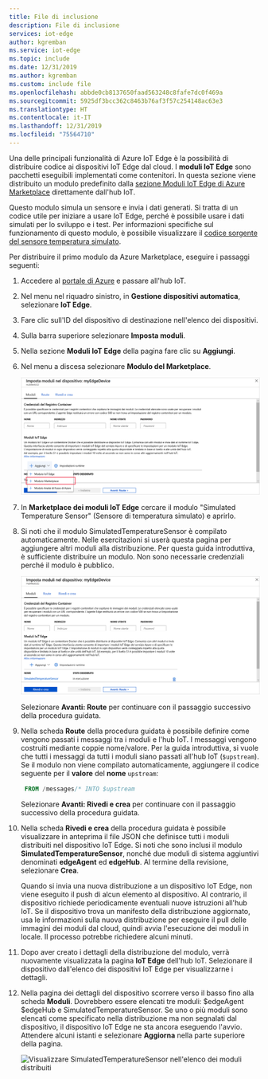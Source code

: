 ```yaml
---
title: File di inclusione
description: File di inclusione
services: iot-edge
author: kgremban
ms.service: iot-edge
ms.topic: include
ms.date: 12/31/2019
ms.author: kgremban
ms.custom: include file
ms.openlocfilehash: abbde0cb8137650faad563248c8fafe7dc0f469a
ms.sourcegitcommit: 5925df3bcc362c8463b76af3f57c254148ac63e3
ms.translationtype: HT
ms.contentlocale: it-IT
ms.lasthandoff: 12/31/2019
ms.locfileid: "75564710"
---
```

Una delle principali funzionalità di Azure IoT Edge è la possibilità di distribuire codice ai dispositivi IoT Edge dal cloud. I **moduli IoT Edge** sono pacchetti eseguibili implementati come contenitori. In questa sezione viene distribuito un modulo predefinito dalla [sezione Moduli IoT Edge di Azure Marketplace](https://azuremarketplace.microsoft.com/marketplace/apps/category/internet-of-things?page=1&subcategories=iot-edge-modules) direttamente dall'hub IoT.

Questo modulo simula un sensore e invia i dati generati. Si tratta di un codice utile per iniziare a usare IoT Edge, perché è possibile usare i dati simulati per lo sviluppo e i test. Per informazioni specifiche sul funzionamento di questo modulo, è possibile visualizzare il [codice sorgente del sensore temperatura simulato](https://github.com/Azure/iotedge/blob/027a509549a248647ed41ca7fe1dc508771c8123/edge-modules/SimulatedTemperatureSensor/src/Program.cs).

Per distribuire il primo modulo da Azure Marketplace, eseguire i passaggi seguenti:

1. Accedere al [portale di Azure](https://portal.azure.com) e passare all'hub IoT.

1. Nel menu nel riquadro sinistro, in **Gestione dispositivi automatica**, selezionare **IoT Edge**.

1. Fare clic sull'ID del dispositivo di destinazione nell'elenco dei dispositivi.

1. Sulla barra superiore selezionare **Imposta moduli**.

1. Nella sezione **Moduli IoT Edge** della pagina fare clic su **Aggiungi**.

1. Nel menu a discesa selezionare **Modulo del Marketplace**.

   ![Sensore di temperatura simulato nella ricerca del portale di Azure](./media/iot-edge-deploy-module/search-for-temperature-sensor.png)

1. In **Marketplace dei moduli IoT Edge** cercare il modulo "Simulated Temperature Sensor" (Sensore di temperatura simulato) e aprirlo.

1. Si noti che il modulo SimulatedTemperatureSensor è compilato automaticamente. Nelle esercitazioni si userà questa pagina per aggiungere altri moduli alla distribuzione. Per questa guida introduttiva, è sufficiente distribuire un modulo. Non sono necessarie credenziali perché il modulo è pubblico.

   ![Impostare i moduli nel dispositivo](./media/iot-edge-deploy-module/set-modules-on-device.png)

   Selezionare **Avanti: Route** per continuare con il passaggio successivo della procedura guidata.

1. Nella scheda **Route** della procedura guidata è possibile definire come vengono passati i messaggi tra i moduli e l'hub IoT. I messaggi vengono costruiti mediante coppie nome/valore. Per la guida introduttiva, si vuole che tutti i messaggi da tutti i moduli siano passati all'hub IoT (`$upstream`). Se il modulo non viene compilato automaticamente, aggiungere il codice seguente per il **valore** del **nome** `upstream`:

   ```sql
    FROM /messages/* INTO $upstream
   ```

   Selezionare **Avanti: Rivedi e crea** per continuare con il passaggio successivo della procedura guidata.

1. Nella scheda **Rivedi e crea** della procedura guidata è possibile visualizzare in anteprima il file JSON che definisce tutti i moduli distribuiti nel dispositivo IoT Edge. Si noti che sono inclusi il modulo **SimulatedTemperatureSensor**, nonché due moduli di sistema aggiuntivi denominati **edgeAgent** ed **edgeHub**. Al termine della revisione, selezionare **Crea**.

   Quando si invia una nuova distribuzione a un dispositivo IoT Edge, non viene eseguito il push di alcun elemento al dispositivo. Al contrario, il dispositivo richiede periodicamente eventuali nuove istruzioni all'hub IoT. Se il dispositivo trova un manifesto della distribuzione aggiornato, usa le informazioni sulla nuova distribuzione per eseguire il pull delle immagini dei moduli dal cloud, quindi avvia l'esecuzione dei moduli in locale. Il processo potrebbe richiedere alcuni minuti.

1. Dopo aver creato i dettagli della distribuzione del modulo, verrà nuovamente visualizzata la pagina **IoT Edge** dell'hub IoT. Selezionare il dispositivo dall'elenco dei dispositivi IoT Edge per visualizzarne i dettagli.

1. Nella pagina dei dettagli del dispositivo scorrere verso il basso fino alla scheda **Moduli**. Dovrebbero essere elencati tre moduli: $edgeAgent $edgeHub e SimulatedTemperatureSensor. Se uno o più moduli sono elencati come specificato nella distribuzione ma non segnalati dal dispositivo, il dispositivo IoT Edge ne sta ancora eseguendo l'avvio. Attendere alcuni istanti e selezionare **Aggiorna** nella parte superiore della pagina.

   ![Visualizzare SimulatedTemperatureSensor nell'elenco dei moduli distribuiti](./media/iot-edge-deploy-module/deployed-modules-marketplace.png)
